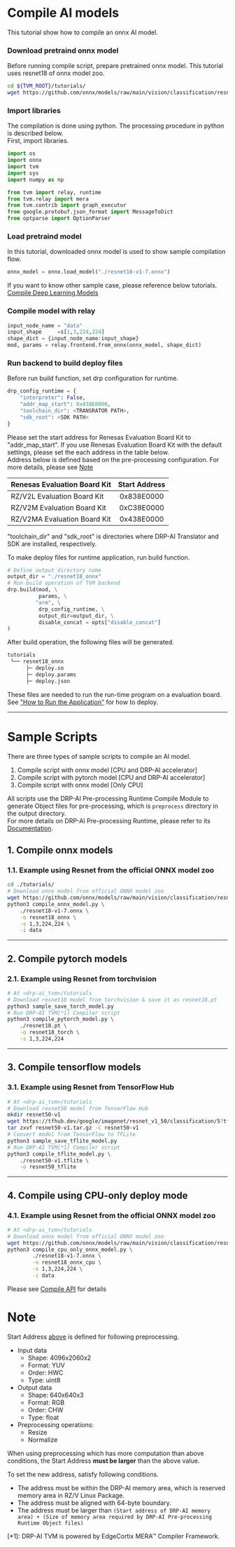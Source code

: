 # Compile AI models   

This tutorial show how to compile an onnx AI model.


### Download pretraind onnx model

Before running compile script, prepare pretrained onnx model. This tutorial uses resnet18 of onnx model zoo.

```sh
cd ${TVM_ROOT}/tutorials/
wget https://github.com/onnx/models/raw/main/vision/classification/resnet/model/resnet18-v1-7.onnx
```

### Import libraries
The compilation is done using python. The processing procedure in python is described below.   
First, import libraries.
```py
import os
import onnx
import tvm
import sys
import numpy as np

from tvm import relay, runtime
from tvm.relay import mera
from tvm.contrib import graph_executor
from google.protobuf.json_format import MessageToDict
from optparse import OptionParser
```

### Load pretraind model
In this tutorial, downloaded onnx model is used to show sample compilation flow.
```py
onnx_model = onnx.load_model("./resnet18-v1-7.onnx")
```
If you want to know other sample case, please reference below tutorials.   
[Compile Deep Learning Models](https://tvm.apache.org/docs/how_to/compile_models/index.html)

### Compile model with relay
```py
input_node_name = "data"
input_shape     =s[1,3,224,224]
shape_dict = {input_node_name:input_shape}
mod, params = relay.frontend.from_onnx(onnx_model, shape_dict)
```

### Run backend to build deploy files

Before run build function, set drp configuration for runtime.

```py
drp_config_runtime = {
    "interpreter": False,
    "addr_map_start": 0x438E0000,
    "toolchain_dir": <TRANSRATOR PATH>,
    "sdk_root": <SDK PATH>
}
```
Please set the start address for Renesas Evaluation Board Kit to "addr_map_start". If you use Renesas Evaluation Board Kit with the default settings, please set the each address in the table below.  
Address below is defined based on the pre-processing configuration.  For more details, please see [Note](#note)

| Renesas Evaluation Board Kit | Start Address |  
|------------------------------|:-------------:|  
| RZ/V2L  Evaluation Board Kit | 0x838E0000    |  
| RZ/V2M  Evaluation Board Kit | 0xC38E0000    |  
| RZ/V2MA Evaluation Board Kit | 0x438E0000    |  


"toolchain_dir" and "sdk_root" is directories where DRP-AI Translator and SDK are installed, respectively.

To make deploy files for runtime application, run build function.
```py
# Define output directory name
output_dir = "./resnet18_onnx"
# Run build operation of TVM backend
drp.build(mod, \
          params, \
         "arm", \
          drp_config_runtime, \
          output_dir=output_dir, \
          disable_concat = opts["disable_concat"]
)
```
After build operation, the following files will be generated.    
```txt
tutorials
 └── resnet18_onnx
      ├─ deploy.so
      ├─ deploy.params
      ├─ deploy.json
```
These files are needed to run the run-time program on a evaluation board. See ["How to Run the Application"](../apps/README.md)  for how to deploy.   

----
# Sample Scripts
There are three types of sample scripts to compile an AI model.

1. Compile script with onnx model [CPU and DRP-AI accelerator]   
2. Compile script with pytorch model [CPU and DRP-AI accelerator]   
3. Compile script with onnx model [Only CPU]

All scripts use the DRP-AI Pre-processing Runtime Compile Module to generate Object files for pre-processing, which is `preprocess` directory in the output directory.  
For more details on DRP-AI Pre-processing Runtime, please refer to its [Documentation](../docs/PreRuntime.md).

## 1. Compile onnx models

### 1.1. Example using Resnet from the official ONNX model zoo
```sh
cd ./tutorials/
# Download onnx model from official ONNX model zoo
wget https://github.com/onnx/models/raw/main/vision/classification/resnet/model/resnet18-v1-7.onnx
python3 compile_onnx_model.py \
    ./resnet18-v1-7.onnx \
    -o resnet18_onnx \
    -s 1,3,224,224 \
    -i data
```
----
## 2. Compile pytorch models
### 2.1. Example using Resnet from torchvision

```sh
# At <drp-ai_tvm>/tutorials
# Download resnet18 model from torchvision & save it as resnet18.pt
python3 sample_save_torch_model.py
# Run DRP-AI TVM[*1] Compiler script
python3 compile_pytorch_model.py \
    ./resnet18.pt \
    -o resnet18_torch \
    -s 1,3,224,224
```

----
## 3. Compile tensorflow models
### 3.1. Example using Resnet from TensorFlow Hub

```sh
# At <drp-ai_tvm>/tutorials
# Download resnet50 model from TensorFlow Hub
mkdir resnet50-v1
wget https://tfhub.dev/google/imagenet/resnet_v1_50/classification/5?tf-hub-format=compressed -O resnet50-v1.tar.gz
tar zxvf resnet50-v1.tar.gz -C resnet50-v1
# Convert model from TensorFlow to TFLite
python3 sample_save_tflite_model.py
# Run DRP-AI TVM[*1] Compiler script
python3 compile_tflite_model.py \
    ./resnet50-v1.tflite \
    -o resnet50_tflite
```

---
## 4. Compile using CPU-only deploy mode
### 4.1. Example using Resnet from the official ONNX model zoo
```sh
# At <drp-ai_tvm>/tutorials
# Download onnx model from official ONNX model zoo
wget https://github.com/onnx/models/raw/main/vision/classification/resnet/model/resnet18-v1-7.onnx
python3 compile_cpu_only_onnx_model.py \
        ./resnet18-v1-7.onnx \
        -o resnet18_onnx_cpu \
        -s 1,3,224,224 \
        -i data
```

Please see [Compile API](../docs/Compile_API.md) for details


# Note  
Start Address [above](#run-backend-to-build-deploy-files) is defined for following preprocessing.  
- Input data  
    - Shape: 4096x2060x2  
    - Format: YUV  
    - Order: HWC  
    - Type: uint8  
- Output data  
    - Shape: 640x640x3  
    - Format: RGB  
    - Order: CHW  
    - Type: float  
- Preprocessing operations:  
    - Resize  
    - Normalize  

When using preprocessing which has more computation than above conditions, the Start Address **must be larger** than the above value.  

To set the new address, satisfy following conditions.
- The address must be within the DRP-AI memory area, which is reserved memory area in RZ/V Linux Package.
- The address must be aligned with 64-byte boundary.
- The address must be larger than `(Start address of DRP-AI memory area) + (Size of memory area required by DRP-AI Pre-processing Runtime Object files)`


[*1]: DRP-AI TVM is powered by EdgeCortix MERA™ Compiler Framework.  
